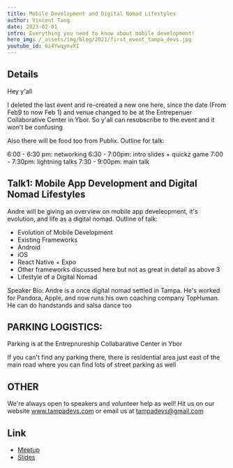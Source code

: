 ```yaml
---
title: Mobile Development and Digital Nomad Lifestyles
author: Vincent Tang
date: 2023-02-01
intro: Everything you need to know about mobile development!
hero_img: /_assets/img/blog/2021/first_event_tampa_devs.jpg
youtube_id: 6i4YwqymvXI
---
```


## Details

Hey y'all

I deleted the last event and re-created a new one here, since the date (From Feb9 to now Feb 1) and venue changed to be at the Entrepenuer Collaborative Center in Ybor. So y'all can resubscribe to the event and it won't be confusing

Also there will be food too from Publix. Outline for talk:

6:00 - 6:30 pm: networking
6:30 - 7:00pm: intro slides + quickz game
7:00 - 7:30pm: lightning talks
7:30 - 9:00pm: main talk

## Talk1: Mobile App Development and Digital Nomad Lifestyles

Andre will be giving an overview on mobile app develeopment, it's evolution, and life as a digital nomad. Outline of talk:

- Evolution of Mobile Development
- Existing Frameworks
- Android
- iOS
- React Native + Expo
- Other frameworks discussed here but not as great in detail as above 3
- Lifestyle of a Digital Nomad

Speaker Bio: Andre is a once digital nomad settled in Tampa. He's worked for Pandora, Apple, and now runs his own coaching company TopHuman. He can do handstands and salsa dance too

## PARKING LOGISTICS:

Parking is at the Entrepnureship Collabarative Center in Ybor

If you can't find any parking there, there is residential area just east of the main road where you can find lots of street parking as well

## OTHER

We're always open to speakers and volunteer help as well! Hit us on our website www.tampadevs.com or email us at tampadevs@gmail.com

## Link

- [Meetup](https://www.meetup.com/tampadevs/events/291081946/)
- [Slides](https://docs.google.com/presentation/d/1iaZOEbIQeqRSQiqC-7JpQZkQ6jIVqhcnwPXqJPisj7s/edit#slide=id.p)
